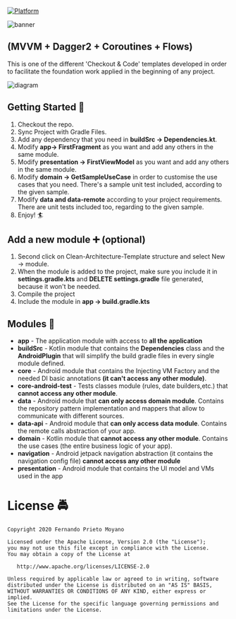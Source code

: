 [![Platform](https://img.shields.io/badge/platform-android-brightgreen)](https://developer.android.com/reference)

![banner](art/Complete-Dagger2.jpg)

## (MVVM + Dagger2 + Coroutines + Flows)

This is one of the different 'Checkout & Code' templates developed in order to facilitate the foundation work applied in the beginning of any project.

![diagram](art/Clean-Architecture-Diagram.jpg)

## Getting Started :vertical_traffic_light:

1. Checkout the repo.
2. Sync Project with Gradle Files.
3. Add any dependency that you need in **buildSrc -> Dependencies.kt**.
4. Modify **app-> FirstFragment** as you want and add any others in the same module.
5. Modify **presentation -> FirstViewModel** as you want and add any others in the same module.
6. Modify **domain -> GetSampleUseCase** in order to customise the use cases that you need. There's a sample unit test included, according to the given sample.
7. Modify **data and data-remote** according to your project requirements. There are unit tests included too, regarding to the given sample.
6. Enjoy! :surfer:


## Add a new module :heavy_plus_sign: (optional)

1. Second click on Clean-Architecture-Template structure and select New -> module.
2. When the module is added to the project, make sure you include it in **settings.gradle.kts** and **DELETE settings.gradle** file generated, because it won't be needed.
3. Compile the project
4. Include the module in **app -> build.gradle.kts**


## Modules :department_store:

* **app** - The application module with access to **all the application**
* **buildSrc** - Kotlin module that contains the **Dependencies** class and the **AndroidPlugin** that will simplify the build gradle files in every single module defined.
* **core** - Android module that contains the Injecting VM Factory and the needed DI basic annotations **(it can't access any other module)**.
* **core-android-test** - Tests classes module (rules, date builders,etc.) that **cannot access any other module**.
* **data** - Android module that **can only access domain module**. Contains the repository pattern implementation and mappers that allow to communicate with different sources.
* **data-api** - Android module that **can only access data module**. Contains the remote calls abstraction of your app.
* **domain** - Kotlin module that **cannot access any other module**. Contains the use cases (the entire business logic of your app).
* **navigation** - Android jetpack navigation abstraction (it contains the navigation config file) **cannot access any other module**
* **presentation** - Android module that contains the UI model and VMs used in the app


#  License :oncoming_police_car:

    Copyright 2020 Fernando Prieto Moyano

    Licensed under the Apache License, Version 2.0 (the "License");
    you may not use this file except in compliance with the License.
    You may obtain a copy of the License at

       http://www.apache.org/licenses/LICENSE-2.0

    Unless required by applicable law or agreed to in writing, software
    distributed under the License is distributed on an "AS IS" BASIS,
    WITHOUT WARRANTIES OR CONDITIONS OF ANY KIND, either express or implied.
    See the License for the specific language governing permissions and
    limitations under the License.